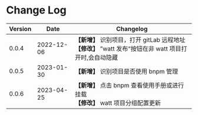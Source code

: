 # Change Log

| Version | Date       | Changelog                                                                                                     |
| ------- | ---------- | ------------------------------------------------------------------------------------------------------------- |
| 0.0.4   | 2022-12-06 | **【新增】** 识别项目，打开 gitLab 远程地址 <br/> **【修改】** ”watt 发布“按钮在非 watt 项目打开时,会自动隐藏 |
| 0.0.5   | 2023-01-30 | **【新增】** 识别项目是否使用 bnpm 管理                                                                       |
| 0.0.6   | 2023-04-25 | **【新增】** 点击 bnpm 查看使用手册或进行挂载 <br/>**【修改】** watt 项目分组配置更新                         |
